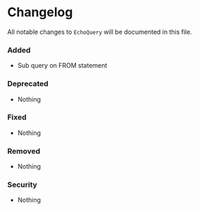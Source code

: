 # Changelog

All notable changes to `EchoQuery` will be documented in this file.

### Added
- Sub query on FROM statement

### Deprecated
- Nothing

### Fixed
- Nothing

### Removed
- Nothing

### Security
- Nothing
